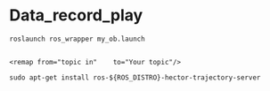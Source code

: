 # Data_record_play

    roslaunch ros_wrapper my_ob.launch 


    <remap from="topic in"    to="Your topic"/>

    sudo apt-get install ros-${ROS_DISTRO}-hector-trajectory-server